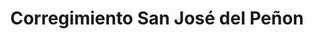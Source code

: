 ---
title: Corregimiento San José del Peñon
nombre_comunidad: Corregimiento San José del Peñon
municipio: San Juan Nepomuceno
departamento: Bolívar
descripcion: >-
  A treinta minutos de San Juan Nepomuceno, se ubica el corregimiento de San
  José del Peñón, un pueblo con una comunidad de 300 personas aproximadamente,
  las cuales se dedican a la siembra de Yuca, Ñame y Ajonjolí, como también, a
  pequeña ganadería. El pueblo El corregimiento está conformado por 96 casas, 80
  familias, 3 tiendas, 2 queseras, una escuela de primaria, una iglesia, una
  biblioteca y un billar.

  San José del Peñón,  es un territorio rico en fauna y flora. Las especies que
  habitan el territorio van desde monos aulladores, hasta guacamayas de color,
  azul, verde y rojo.
num_personas: 300
num_familias: 80
min_distancia_casco_urbano: 30
km_distancia_casco_urbano: null
vias_acceso: >-
  Vías en mal estado. En el momento de las lluvias debe dejarse transcurrir un
  tiempo prudencial para retornar a las actividades, ya que es atravesada en
  varias ocasiones por el arroyo.
infraestructura_comunitaria: []
notas_infraestructura_comunitaria: null
liderazgo_comunidad: []
inclusion_diversidad_genero: null
comentarios_conectividad: null
punto_SOLE: null
comentarios_punto_SOLE: []
ppales_actividades_economicas_vocacion_productiva:
  - ganadería extensiva doble propósito
comentarios_ppales_actividades_economicas_vocacion_productiva: null
comunidad_sostenible_uso_suelo: null
org_con_proyeccion: []
servicios_publicos_comunidades_focalizadas:
  - acueducto veredal
  - ' cosecha de agua lluvia'
comunidades_focalizadas_educacion_infraestructura_educativa: []
comunidades_focalizadas_practicas_organizativas: []
conectividad_minima: null
iniciativas_priorizadas: []
org_focalizada: []
riesgo: null
otros_programas_USAID: []
alianzas_colaboradores: []
posibilidad_iniciativas_conjuntas_aliados_2: []
actividades_ocio:
  - Festival del dulce y de la chicha
  - ' Festival literario y Biblioteca tío Mane'
  - ' Grupos folclóricos (mujeres adultas'
  - ' NNA y jóvenes)'
  - ' Fiestas de santa teresa  (14 y 15 de octubre)'
  - ' Fiestas de San José'
medios_comunicacion_narrativas_locales:
  - San Pedro Estéreo
num_visitas_realizadas: null
num_diagnosticos_rurales_participativos_realizados: null
infraestructura_salud_atencion_psicosocial: []
notas_infraestructura_salud_atencion_psicosocial: >-
  Gracias al programa, el E.S.E. HOSPITAL LOCAL DE SAN JUAN NEPOMUCENO ofrece
  psicología y fisioterapia de manera presencial en la cabecera municipal.
num_visitas_predio: null
url: /comunidad-focalizada/corregimiento-san-jose-del-penon
layout: single
download_file: /reportes/corregimiento-san-jose-del-penon.pdf

---
